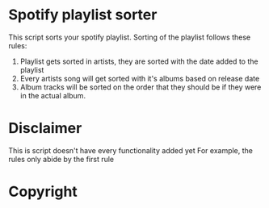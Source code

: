 # Spotify playlist sorter
This script sorts your spotify playlist.
Sorting of the playlist follows these rules:
1. Playlist gets sorted in artists, they are sorted with the date added to the playlist
2. Every artists song will get sorted with it's albums based on release date
3. Album tracks will be sorted on the order that they should be if they were in the actual album. 

# Disclaimer
This is script doesn't have every functionality added yet
For example, the rules only abide by the first rule 

# Copyright
